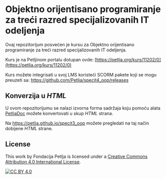 # Objektno orijentisano programiranje za treći razred specijalizovanih IT odeljenja

Ovaj repozitorijum posvećen je kursu za Objektno orijentisano programiranje za treći razred specijalizovanih IT odeljenja. 

Kurs je na Petljinom portalu dotupan ovde: [https://petlja.org/kurs/11202/0](https://petlja.org/kurs/11202/0)

Kurs možete integrisati u svoj LMS koristeći SCORM pakete koji se mogu preuzeti sa: https://github.com/Petlja/specit4_oop/releases

## Konverzija u *HTML*

U ovom repozitorijumu se nalazi izvorna forma sadržaja koju pomoću alata [PetljaDoc](https://github.com/Petlja/PetljaDoc) možete konvertovati u skup *HTML* strana.

Na https://petlja.github.io/specit3_oop možete pregledati na taj način dobijene *HTML* strane.

## License

This work by Fondacija Petlja is licensed under a
[Creative Commons Attribution 4.0 International License][cc-by].

[![CC BY 4.0][cc-by-image]][cc-by]

[cc-by]: http://creativecommons.org/licenses/by/4.0/
[cc-by-image]: https://i.creativecommons.org/l/by/4.0/88x31.png

